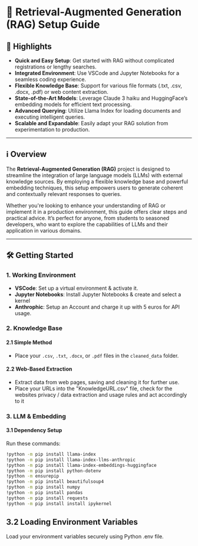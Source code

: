 # 🚀 Retrieval-Augmented Generation (RAG) Setup Guide

## 🌟 Highlights

- **Quick and Easy Setup**: Get started with RAG without complicated registrations or lengthy searches.
- **Integrated Environment**: Use VSCode and Jupyter Notebooks for a seamless coding experience.
- **Flexible Knowledge Base**: Support for various file formats (.txt, .csv, .docx, .pdf) or web content extraction.
- **State-of-the-Art Models**: Leverage Claude 3 haiku and HuggingFace’s embedding models for efficient text processing.
- **Advanced Querying**: Utilize Llama Index for loading documents and executing intelligent queries.
- **Scalable and Expandable**: Easily adapt your RAG solution from experimentation to production.

---

## ℹ️ Overview

The **Retrieval-Augmented Generation (RAG)** project is designed to streamline the integration of large language models (LLMs) with external knowledge sources. By employing a flexible knowledge base and powerful embedding techniques, this setup empowers users to generate coherent and contextually relevant responses to queries.

Whether you're looking to enhance your understanding of RAG or implement it in a production environment, this guide offers clear steps and practical advice. It’s perfect for anyone, from students to seasoned developers, who want to explore the capabilities of LLMs and their application in various domains.

---

## 🛠️ Getting Started

### 1. Working Environment

- **VSCode**: Set up a virtual environment & activate it.
- **Jupyter Notebooks**: Install Jupyter Notebooks & create and select a kernel
- **Anthrophic**: Setup an Account and charge it up with 5 euros for API usage.

### 2. Knowledge Base

#### 2.1 Simple Method

- Place your `.csv`, `.txt`, `.docx`, or `.pdf` files in the `cleaned_data` folder.

#### 2.2 Web-Based Extraction

- Extract data from web pages, saving and cleaning it for further use. 
- Place your URLs into the "KnowledgeURL.csv" file, check for the websites privacy / data extraction and usage rules and act accordingly to it

### 3. LLM & Embedding

#### 3.1 Dependency Setup

Run these commands:

```bash
!python -m pip install llama-index
!python -m pip install llama-index-llms-anthropic
!python -m pip install llama-index-embeddings-huggingface 
!python -m pip install python-dotenv
!python -m ensurepip 
!python -m pip install beautifulsoup4
!python -m pip install numpy 
!python -m pip install pandas
!python -m pip install requests 
!python -m pip install install ipykernel
```

## 3.2 Loading Environment Variables

Load your environment variables securely using Python .env file.